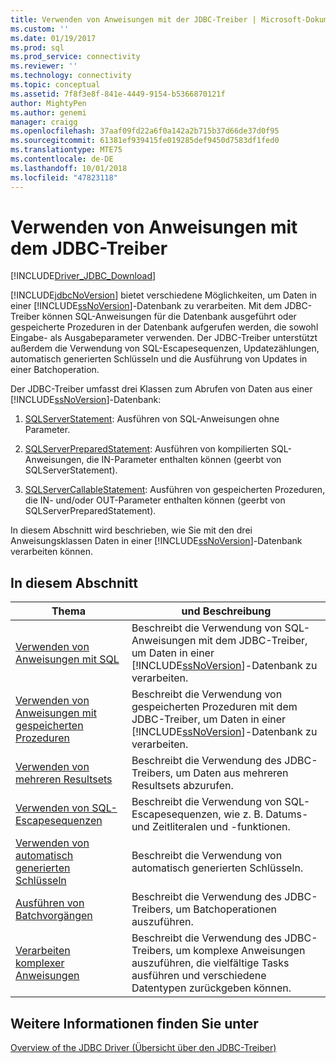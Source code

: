 ```yaml
---
title: Verwenden von Anweisungen mit der JDBC-Treiber | Microsoft-Dokumentation
ms.custom: ''
ms.date: 01/19/2017
ms.prod: sql
ms.prod_service: connectivity
ms.reviewer: ''
ms.technology: connectivity
ms.topic: conceptual
ms.assetid: 7f8f3e8f-841e-4449-9154-b5366870121f
author: MightyPen
ms.author: genemi
manager: craigg
ms.openlocfilehash: 37aaf09fd22a6f0a142a2b715b37d66de37d0f95
ms.sourcegitcommit: 61381ef939415fe019285def9450d7583df1fed0
ms.translationtype: MTE75
ms.contentlocale: de-DE
ms.lasthandoff: 10/01/2018
ms.locfileid: "47823118"
---
```

# <a name="using-statements-with-the-jdbc-driver"></a>Verwenden von Anweisungen mit dem JDBC-Treiber

[!INCLUDE[Driver_JDBC_Download](../../includes/driver_jdbc_download.md)]

[!INCLUDE[jdbcNoVersion](../../includes/jdbcnoversion_md.md)] bietet verschiedene Möglichkeiten, um Daten in einer [!INCLUDE[ssNoVersion](../../includes/ssnoversion-md.md)]-Datenbank zu verarbeiten. Mit dem JDBC-Treiber können SQL-Anweisungen für die Datenbank ausgeführt oder gespeicherte Prozeduren in der Datenbank aufgerufen werden, die sowohl Eingabe- als Ausgabeparameter verwenden. Der JDBC-Treiber unterstützt außerdem die Verwendung von SQL-Escapesequenzen, Updatezählungen, automatisch generierten Schlüsseln und die Ausführung von Updates in einer Batchoperation.  
  
Der JDBC-Treiber umfasst drei Klassen zum Abrufen von Daten aus einer [!INCLUDE[ssNoVersion](../../includes/ssnoversion-md.md)]-Datenbank:  
  
1. [SQLServerStatement](../../connect/jdbc/reference/sqlserverstatement-class.md): Ausführen von SQL-Anweisungen ohne Parameter.  
  
2. [SQLServerPreparedStatement](../../connect/jdbc/reference/sqlserverpreparedstatement-class.md): Ausführen von kompilierten SQL-Anweisungen, die IN-Parameter enthalten können (geerbt von SQLServerStatement).  
  
3. [SQLServerCallableStatement](../../connect/jdbc/reference/sqlservercallablestatement-class.md): Ausführen von gespeicherten Prozeduren, die IN- und/oder OUT-Parameter enthalten können (geerbt von SQLServerPreparedStatement).  
  
 In diesem Abschnitt wird beschrieben, wie Sie mit den drei Anweisungsklassen Daten in einer [!INCLUDE[ssNoVersion](../../includes/ssnoversion-md.md)]-Datenbank verarbeiten können.  
  
## <a name="in-this-section"></a>In diesem Abschnitt  

| Thema                                                                                                    | und Beschreibung                                                                                                                                            |
| -------------------------------------------------------------------------------------------------------- | ------------------------------------------------------------------------------------------------------------------------------------------------------ |
| [Verwenden von Anweisungen mit SQL](../../connect/jdbc/using-statements-with-sql.md)                             | Beschreibt die Verwendung von SQL-Anweisungen mit dem JDBC-Treiber, um Daten in einer [!INCLUDE[ssNoVersion](../../includes/ssnoversion-md.md)]-Datenbank zu verarbeiten.    |
| [Verwenden von Anweisungen mit gespeicherten Prozeduren](../../connect/jdbc/using-statements-with-stored-procedures.md) | Beschreibt die Verwendung von gespeicherten Prozeduren mit dem JDBC-Treiber, um Daten in einer [!INCLUDE[ssNoVersion](../../includes/ssnoversion-md.md)]-Datenbank zu verarbeiten. |
| [Verwenden von mehreren Resultsets](../../connect/jdbc/using-multiple-result-sets.md)                           | Beschreibt die Verwendung des JDBC-Treibers, um Daten aus mehreren Resultsets abzurufen.                                                                       |
| [Verwenden von SQL-Escapesequenzen](../../connect/jdbc/using-sql-escape-sequences.md)                           | Beschreibt die Verwendung von SQL-Escapesequenzen, wie z. B. Datums- und Zeitliteralen und -funktionen.                                                               |
| [Verwenden von automatisch generierten Schlüsseln](../../connect/jdbc/using-auto-generated-keys.md)                             | Beschreibt die Verwendung von automatisch generierten Schlüsseln.                                                                                                     |
| [Ausführen von Batchvorgängen](../../connect/jdbc/performing-batch-operations.md)                         | Beschreibt die Verwendung des JDBC-Treibers, um Batchoperationen auszuführen.                                                                                      |
| [Verarbeiten komplexer Anweisungen](../../connect/jdbc/handling-complex-statements.md)                         | Beschreibt die Verwendung des JDBC-Treibers, um komplexe Anweisungen auszuführen, die vielfältige Tasks ausführen und verschiedene Datentypen zurückgeben können.               |
  
## <a name="see-also"></a>Weitere Informationen finden Sie unter

[Overview of the JDBC Driver (Übersicht über den JDBC-Treiber)](../../connect/jdbc/overview-of-the-jdbc-driver.md)  
